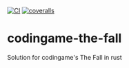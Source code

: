 [![CI](https://github.com/lpenz/codingame-the-fall/actions/workflows/ci.yml/badge.svg)](https://github.com/lpenz/codingame-the-fall/actions/workflows/ci.yml)
[![coveralls](https://coveralls.io/repos/github/lpenz/codingame-the-fall/badge.svg?branch=main)](https://coveralls.io/github/lpenz/codingame-the-fall?branch=main)


# codingame-the-fall

Solution for codingame's The Fall in rust

[Codingame]: https://www.codingame.com/
[The Last Crusade]: https://www.codingame.com/ide/puzzle/the-fall-episode-1

